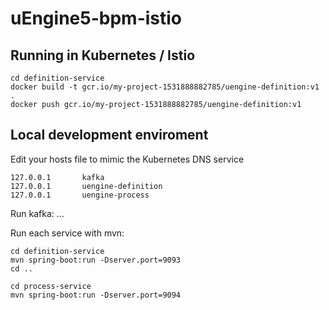 # uEngine5-bpm-istio

## Running in Kubernetes / Istio

```
cd definition-service
docker build -t gcr.io/my-project-1531888882785/uengine-definition:v1 .
docker push gcr.io/my-project-1531888882785/uengine-definition:v1
```

## Local development enviroment

Edit your hosts file to mimic the Kubernetes DNS service
```
127.0.0.1       kafka
127.0.0.1       uengine-definition
127.0.0.1       uengine-process

```


Run kafka:
...


Run each service with mvn:
```
cd definition-service
mvn spring-boot:run -Dserver.port=9093
cd ..

cd process-service
mvn spring-boot:run -Dserver.port=9094

```
